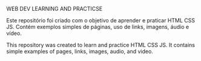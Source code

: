 WEB DEV LEARNING AND PRACTICSE

Este repositório foi criado com o objetivo de aprender e praticar HTML CSS JS.
Contém exemplos simples de páginas, uso de links, imagens, áudio e vídeo.

This repository was created to learn and practice HTML CSS JS.
It contains simple examples of pages, links, images, audio, and video.
